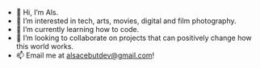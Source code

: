 - 👋 Hi, I’m Als.
- 👀 I’m interested in tech, arts, movies, digital and film photography.
- 🌱 I’m currently learning how to code.
- 💞️ I’m looking to collaborate on projects that can positively change how this world works.
- 📫 Email me at alsacebutdev@gmail.com!

<!---
cablaralsace/cablaralsace is a ✨ special ✨ repository because its `README.md` (this file) appears on your GitHub profile.
You can click the Preview link to take a look at your changes.
--->
